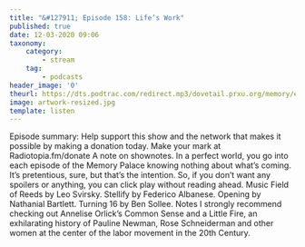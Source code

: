 ```yaml
---
title: "&#127911; Episode 158: Life’s Work"
published: true
date: 12-03-2020 09:06
taxonomy:
    category:
        - stream
    tag:
        - podcasts
header_image: '0'
theurl: https://dts.podtrac.com/redirect.mp3/dovetail.prxu.org/memory/eaa59178-7813-41fe-b195-5257b75e2438/thememorypalace.mp3
image: artwork-resized.jpg
template: listen
--- 
```

Episode summary: Help support this show and the network that makes it possible by making a donation today. Make your mark at Radiotopia.fm/donate A note on shownotes. In a perfect world, you go into each episode of the Memory Palace knowing nothing about what’s coming. It’s pretentious, sure, but that’s the intention. So, if you don’t want any spoilers or anything, you can click play without reading ahead. Music Field of Reeds by Leo Svirsky. Stellify by Federico Albanese. Opening by Nathanial Bartlett. Turning 16 by Ben Sollee. Notes I strongly recommend checking out Annelise Orlick’s Common Sense and a Little Fire, an exhilarating history of Pauline Newman, Rose Schneiderman and other women at the center of the labor movement in the 20th Century.
